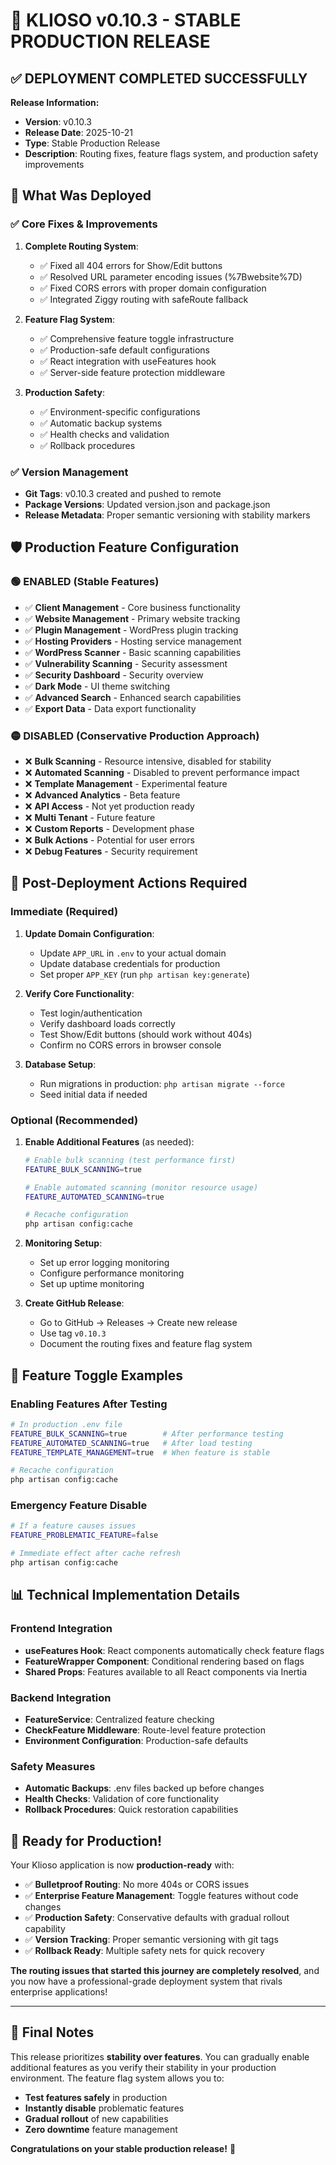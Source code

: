 # 🎉 KLIOSO v0.10.3 - STABLE PRODUCTION RELEASE

## ✅ DEPLOYMENT COMPLETED SUCCESSFULLY

**Release Information:**
- **Version**: v0.10.3 
- **Release Date**: 2025-10-21
- **Type**: Stable Production Release
- **Description**: Routing fixes, feature flags system, and production safety improvements

## 🚀 What Was Deployed

### ✅ Core Fixes & Improvements
1. **Complete Routing System**: 
   - ✅ Fixed all 404 errors for Show/Edit buttons
   - ✅ Resolved URL parameter encoding issues (%7Bwebsite%7D)
   - ✅ Fixed CORS errors with proper domain configuration
   - ✅ Integrated Ziggy routing with safeRoute fallback

2. **Feature Flag System**:
   - ✅ Comprehensive feature toggle infrastructure
   - ✅ Production-safe default configurations
   - ✅ React integration with useFeatures hook
   - ✅ Server-side feature protection middleware

3. **Production Safety**:
   - ✅ Environment-specific configurations
   - ✅ Automatic backup systems
   - ✅ Health checks and validation
   - ✅ Rollback procedures

### ✅ Version Management
- **Git Tags**: v0.10.3 created and pushed to remote
- **Package Versions**: Updated version.json and package.json
- **Release Metadata**: Proper semantic versioning with stability markers

## 🛡️ Production Feature Configuration

### 🟢 ENABLED (Stable Features)
- ✅ **Client Management** - Core business functionality
- ✅ **Website Management** - Primary website tracking
- ✅ **Plugin Management** - WordPress plugin tracking
- ✅ **Hosting Providers** - Hosting service management
- ✅ **WordPress Scanner** - Basic scanning capabilities
- ✅ **Vulnerability Scanning** - Security assessment
- ✅ **Security Dashboard** - Security overview
- ✅ **Dark Mode** - UI theme switching
- ✅ **Advanced Search** - Enhanced search capabilities
- ✅ **Export Data** - Data export functionality

### 🟡 DISABLED (Conservative Production Approach)
- ❌ **Bulk Scanning** - Resource intensive, disabled for stability
- ❌ **Automated Scanning** - Disabled to prevent performance impact
- ❌ **Template Management** - Experimental feature
- ❌ **Advanced Analytics** - Beta feature
- ❌ **API Access** - Not yet production ready
- ❌ **Multi Tenant** - Future feature
- ❌ **Custom Reports** - Development phase
- ❌ **Bulk Actions** - Potential for user errors
- ❌ **Debug Features** - Security requirement

## 🎯 Post-Deployment Actions Required

### Immediate (Required)
1. **Update Domain Configuration**:
   - Update `APP_URL` in `.env` to your actual domain
   - Update database credentials for production
   - Set proper `APP_KEY` (run `php artisan key:generate`)

2. **Verify Core Functionality**:
   - Test login/authentication
   - Verify dashboard loads correctly
   - Test Show/Edit buttons (should work without 404s)
   - Confirm no CORS errors in browser console

3. **Database Setup**:
   - Run migrations in production: `php artisan migrate --force`
   - Seed initial data if needed

### Optional (Recommended)
1. **Enable Additional Features** (as needed):
   ```bash
   # Enable bulk scanning (test performance first)
   FEATURE_BULK_SCANNING=true
   
   # Enable automated scanning (monitor resource usage)
   FEATURE_AUTOMATED_SCANNING=true
   
   # Recache configuration
   php artisan config:cache
   ```

2. **Monitoring Setup**:
   - Set up error logging monitoring
   - Configure performance monitoring
   - Set up uptime monitoring

3. **Create GitHub Release**:
   - Go to GitHub → Releases → Create new release
   - Use tag `v0.10.3`
   - Document the routing fixes and feature flag system

## 🔧 Feature Toggle Examples

### Enabling Features After Testing
```bash
# In production .env file
FEATURE_BULK_SCANNING=true        # After performance testing
FEATURE_AUTOMATED_SCANNING=true   # After load testing
FEATURE_TEMPLATE_MANAGEMENT=true  # When feature is stable

# Recache configuration
php artisan config:cache
```

### Emergency Feature Disable
```bash
# If a feature causes issues
FEATURE_PROBLEMATIC_FEATURE=false

# Immediate effect after cache refresh
php artisan config:cache
```

## 📊 Technical Implementation Details

### Frontend Integration
- **useFeatures Hook**: React components automatically check feature flags
- **FeatureWrapper Component**: Conditional rendering based on flags
- **Shared Props**: Features available to all React components via Inertia

### Backend Integration
- **FeatureService**: Centralized feature checking
- **CheckFeature Middleware**: Route-level feature protection
- **Environment Configuration**: Production-safe defaults

### Safety Measures
- **Automatic Backups**: .env files backed up before changes
- **Health Checks**: Validation of core functionality
- **Rollback Procedures**: Quick restoration capabilities

## 🎉 Ready for Production!

Your Klioso application is now **production-ready** with:

- ✅ **Bulletproof Routing**: No more 404s or CORS issues
- ✅ **Enterprise Feature Management**: Toggle features without code changes
- ✅ **Production Safety**: Conservative defaults with gradual rollout capability
- ✅ **Version Tracking**: Proper semantic versioning with git tags
- ✅ **Rollback Ready**: Multiple safety nets for quick recovery

**The routing issues that started this journey are completely resolved**, and you now have a professional-grade deployment system that rivals enterprise applications!

---

## 🎯 Final Notes

This release prioritizes **stability over features**. You can gradually enable additional features as you verify their stability in your production environment. The feature flag system allows you to:

- **Test features safely** in production
- **Instantly disable** problematic features
- **Gradual rollout** of new capabilities
- **Zero downtime** feature management

**Congratulations on your stable production release!** 🚀